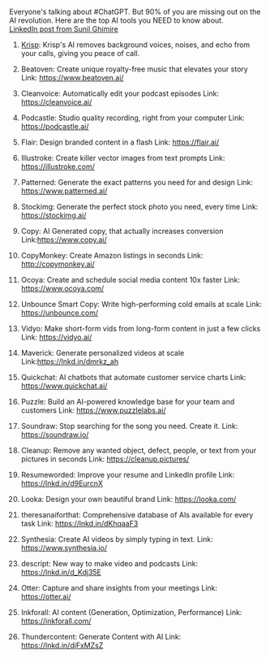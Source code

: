 
Everyone's talking about #ChatGPT. But 90% of you are missing out on the AI revolution. Here are the top AI tools you NEED to know about.  
[LinkedIn post from Sunil Ghimire](https://www.linkedin.com/posts/ghimiresunil_chatgpt-activity-7021128204388057088-0jf5?utm_source=share&utm_medium=member_desktop)  

1. [Krisp](https://krisp.ai/): Krisp's AI removes background voices, noises, and echo from your calls, giving you peace of call. 

2. Beatoven: Create unique royalty-free music that elevates your story
Link: https://www.beatoven.ai/

3. Cleanvoice: Automatically edit your podcast episodes
Link: https://cleanvoice.ai/

4. Podcastle: Studio quality recording, right from your computer
Link: https://podcastle.ai/

5. Flair: Design branded content in a flash
Link: https://flair.ai/

6. Illustroke: Create killer vector images from text prompts
Link: https://illustroke.com/

7. Patterned: Generate the exact patterns you need for and design
Link: https://www.patterned.ai/

8. Stockimg: Generate the perfect stock photo you need, every time
Link: https://stockimg.ai/

9. Copy: AI Generated copy, that actually increases conversion
Link:https://www.copy.ai/

10. CopyMonkey: Create Amazon listings in seconds
Link: http://copymonkey.ai/

11. Ocoya: Create and schedule social media content 10x faster
Link: https://www.ocoya.com/

12. Unbounce Smart Copy: Write high-performing cold emails at scale
Link: https://unbounce.com/

13. Vidyo: Make short-form vids from long-form content in just a few clicks
Link: https://vidyo.ai/

14. Maverick: Generate personalized videos at scale
Link:https://lnkd.in/dmrkz_ah

15. Quickchat: AI chatbots that automate customer service charts
Link: https://www.quickchat.ai/

16. Puzzle: Build an AI-powered knowledge base for your team and customers
Link: https://www.puzzlelabs.ai/

17. Soundraw: Stop searching for the song you need. Create it.
Link: https://soundraw.io/

18. Cleanup: Remove any wanted object, defect, people, or text from your pictures in seconds
Link: https://cleanup.pictures/

19. Resumeworded: Improve your resume and LinkedIn profile
Link:  https://lnkd.in/d9EurcnX

20. Looka: Design your own beautiful brand
Link: https://looka.com/

21. theresanaiforthat: Comprehensive database of AIs available for every task
Link: https://lnkd.in/dKhqaaF3

22. Synthesia: Create AI videos by simply typing in text.
Link: https://www.synthesia.io/

23. descript: New way to make video and podcasts
Link: https://lnkd.in/d_Kdj35E

24. Otter: Capture and share insights from your meetings
Link: https://otter.ai/

25. Inkforall: AI content (Generation, Optimization, Performance) 
Link: https://inkforall.com/

26. Thundercontent: Generate Content with AI
Link: https://lnkd.in/djFxMZsZ
